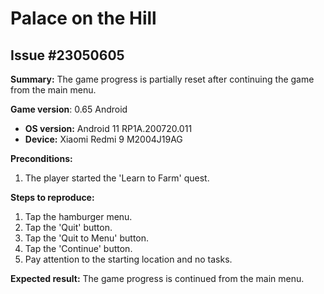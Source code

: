# Palace on the Hill

## Issue #23050605

**Summary:** The game progress is partially reset after continuing the game from the main menu.

**Game version**: 0.65 Android

- **OS version:** Android 11 RP1A.200720.011
- **Device:** Xiaomi Redmi 9 M2004J19AG

**Preconditions:**

1. The player started the 'Learn to Farm' quest.

**Steps to reproduce:**

1. Tap the hamburger menu.
2. Tap the 'Quit' button.
3. Tap the 'Quit to Menu' button.
4. Tap the 'Continue' button.
5. Pay attention to the starting location and no tasks.

**Expected result:** The game progress is continued from the main menu.
